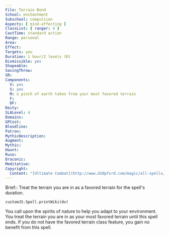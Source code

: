 ```yaml
---
File: Terrain Bond
School: enchantment
Subschool: compulsion
Aspects: [ mind-affecting ]
ClassList: { ranger: 4 }
CastTime: standard action
Range: personal
Area: 
Effect: 
Targets: you
Duration: 1 hour/2 levels (D)
Dismissible: yes
Shapeable: 
SavingThrow: 
SR: 
Components:
  V: yes
  S: yes
  M: a pinch of earth taken from your most favored terrain
  F: 
  DF: 
Deity: 
SLALevel: 4
Domains: 
GPCost: 
Bloodline: 
Patron: 
MythicDescription: 
Augment: 
Mythic: 
Haunt: 
Ruse: 
Draconic: 
Meditative: 
Copyright:
  Content: "[Ultimate Combat](http://www.d20pfsrd.com/magic/all-spells/t/terrain-bond)"
---
```

Brief:: Treat the terrain you are in as a favored terrain for the spell's duration.

```dataviewjs
customJS.Spell.printWiki(dv)
```

You call upon the spirits of nature to help you adapt to your environment. You treat the terrain you are in as your most favored terrain until this spell ends.  If you do not have the favored terrain class feature, you gain no benefit from this spell.
